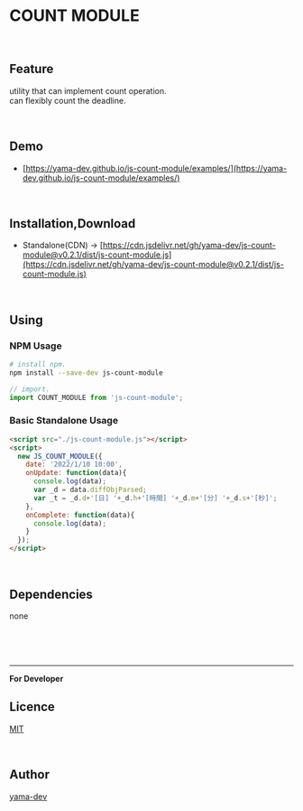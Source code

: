 # COUNT MODULE

<br>

## Feature
utility that can implement count operation.  
can flexibly count the deadline.


<br>

## Demo

- [https://yama-dev.github.io/js-count-module/examples/](https://yama-dev.github.io/js-count-module/examples/)

<br>

## Installation,Download

- Standalone(CDN) -> [https://cdn.jsdelivr.net/gh/yama-dev/js-count-module@v0.2.1/dist/js-count-module.js](https://cdn.jsdelivr.net/gh/yama-dev/js-count-module@v0.2.1/dist/js-count-module.js)

<br>

## Using

### NPM Usage

``` bash
# install npm.
npm install --save-dev js-count-module
```

``` javascript
// import.
import COUNT_MODULE from 'js-count-module';
```

### Basic Standalone Usage

``` html
<script src="./js-count-module.js"></script>
<script>
  new JS_COUNT_MODULE({
    date: '2022/1/10 10:00',
    onUpdate: function(data){
      console.log(data);
      var _d = data.diffObjParsed;
      var _t = _d.d+'[日] '+_d.h+'[時間] '+_d.m+'[分] '+_d.s+'[秒]';
    },
    onComplete: function(data){
      console.log(data);
    }
  });
</script>
```

<br>

## Dependencies

none

<br><br><br>

___

**For Developer**

## Licence

[MIT](https://github.com/yama-dev/js-count-module/blob/master/LICENSE)

<br>

## Author

[yama-dev](https://github.com/yama-dev)

